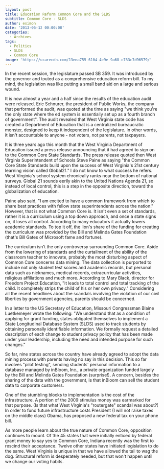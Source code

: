 ```yaml
---
layout: post
title: Education Reform Common Core and the SLDS
subtitle: Common Core - SLDS
author: esimon
date: '2013-06-12 00:00:00'
categories:
  - Archives
tags:
  - Politics
  - SLDS
  - Common Core
image: 'https://ucarecdn.com/13eea755-6104-4e9e-9a68-c733c7d96579/'
---
```

In the recent session, the legislature passed SB 359. It was introduced by the governor and touted as a comprehensive education reform bill. To my mind, the legislation was like putting a small band aid on a large and serious wound. 

It is now almost a year and a half since the results of the education audit were released. Eric Schnurer, the president of Public Works, the company that performed the audit, was quoted at the time as saying "we think you're the only state where the ed system is essentially set up as a fourth branch of government". The audit revealed that West Virginia state code has created a Department of Education that is a centralized bureaucratic monster, designed to keep it independent of the legislature. In other words, it isn't accountable to anyone - not voters, not parents, not taxpayers. 

It is three years ago this month that the West Virginia Department of Education issued a press release announcing that it had agreed to sign on to the Common Core State Standards. The press release quoted then West Virginia Superintendent of Schools Steve Paine as saying "the Common Core State Standards build upon the success of West Virginia's 21st century learning vision called Global21." I do not know to what success he refers. West Virginia's school system chronically ranks near the bottom of national surveys. Global 21 sounds eerily akin to the United Nations Agenda 21, so instead of local control, this is a step in the opposite direction, toward the globalization of education. 

Paine also said, "I am excited to have a common framework from which to share best practices with fellow state superintendents across the nation." However, that is not what Common Core is. It isn't even a set of standards, rather it is a curriculum using a top down approach, and once a state signs on, it loses all control. According to many educators it actually lowers academic standards. To top it off, the lion's share of the funding for creating the curriculum was provided by the Bill and Melinda Gates Foundation (that's Bill Gates of Microsoft fame and fortune). 

The curriculum isn't the only controversy surrounding Common Core. Aside from the lowering of standards and the curtailment of the ability of the classroom teacher to innovate, probably the most disturbing aspect of Common Core concerns data mining. The data collection is purported to include not only student test scores and academic records, but personal data such as nicknames, medical records, extracurricular activities, religious affiliations and much more. According to Mary Black, director for Freedom Project Education, "It leads to total control and total tracking of the child. It completely strips the child of his or her own privacy." Considering all the recent headlines about the scandals involving the violation of our civil liberties by government agencies, parents should be concerned. 

In a letter to the US Secretary of Education, Missouri Congressman Blaine Luetkemeyer wrote the following: "We understand that as a condition of applying for grant funding, states obligated themselves to implement a State Longitudinal Database System (SLDS) used to track students by obtaining personally identifiable information. We formally request a detailed description of each change to student privacy policy that has been made under your leadership, including the need and intended purpose for such changes." 

So far, nine states across the country have already agreed to adopt the data mining process with parents having no say in this decision. This so far involves "pilot testing", sending students' personal information to a database managed by inBloom, Inc., a private organization funded largely by the Bill and Melinda Gates Foundation (surprise!). A concern, besides the sharing of the data with the government, is that inBloom can sell the student data to corporate customers. 

One of the stumbling blocks to implementation is the cost of the infrastructure. A portion of the 2009 stimulus money was earmarked for that purpose. (Is that what West Virginia's "routergate" scandal was about?) In order to fund future infrastructure costs President (I will not raise taxes on the middle class) Obama, has proposed a new federal tax on your phone bill. 

As more people learn about the true nature of Common Core, opposition continues to mount. Of the 45 states that were initially enticed by federal grant money to say yes to Common Core, Indiana recently was the first to rescind their acceptance. Twelve other states have initiated legislation to do the same. West Virginia is unique in that we have allowed the tail to wag the dog. Structural reform is desperately needed, but that won't happen until we change our voting habits. 

